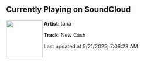 ## Currently Playing on SoundCloud

[<img align="left" width="100" src="https://i1.sndcdn.com/artworks-wRnhvXrWtJTUyGVC-PITwvA-t500x500.png">](https://soundcloud.com/tana/new-cash)

**Artist**: tana 

**Track**: New Cash

Last updated at 5/21/2025, 7:06:28 AM
